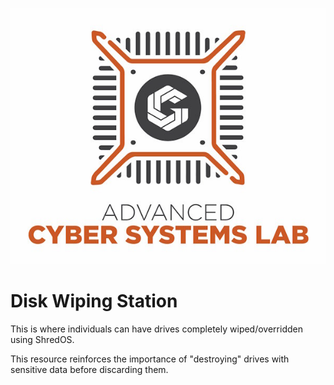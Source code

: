 ![ACSL Logo](../ACSL_Logo-Full_Color600x488.jpg)


# Disk Wiping Station

This is where individuals can have drives completely wiped/overridden using ShredOS. 
 
This resource reinforces the importance of "destroying" drives with sensitive data before discarding them.